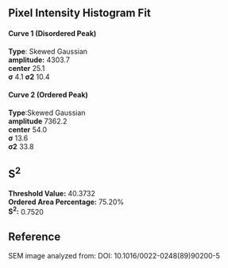 ## Pixel Intensity Histogram Fit

#### Curve 1 (Disordered Peak)
**Type**: Skewed Gaussian\
**amplitude:** 4303.7\
**center** 25.1\
**σ** 4.1
**σ2** 10.4


#### Curve 2 (Ordered Peak)
**Type**:Skewed Gaussian\
**amplitude** 7362.2\
**center** 54.0\
**σ** 13.6\
**σ2** 33.8


## S<sup>2</sup>
**Threshold Value:** 40.3732\
**Ordered Area Percentage:** 75.20%\
**S<sup>2</sup>:** 0.7520












## Reference
SEM image analyzed from:
DOI: 10.1016/0022-0248(89)90200-5
